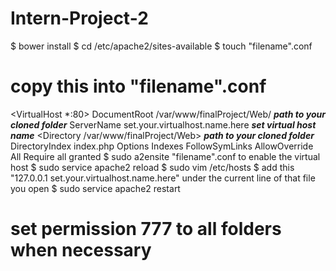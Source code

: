 # Intern-Project-2
$ bower install
$ cd /etc/apache2/sites-available
$ touch "filename".conf
# copy this into "filename".conf
<VirtualHost *:80>
	DocumentRoot  /var/www/finalProject/Web/    ***path to your cloned folder***
	ServerName set.your.virtualhost.name.here   ***set virtual host name***
	<Directory /var/www/finalProject/Web>       ***path to your cloned folder***
		DirectoryIndex index.php
		Options Indexes FollowSymLinks
		AllowOverride All
		Require all granted
	</Directory>
</VirtualHost>
$ sudo a2ensite "filename".conf to enable the virtual host
$ sudo service apache2 reload 
$ sudo vim /etc/hosts
$ add this "127.0.0.1 set.your.virtualhost.name.here" under the current line of that file you open
$ sudo service apache2 restart
# set permission 777 to all folders when necessary

